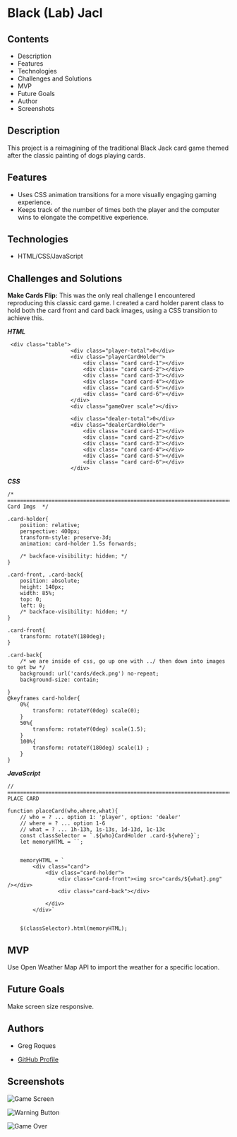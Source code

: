 # Black (Lab) Jacl

## Contents
* Description
* Features
* Technologies
* Challenges and Solutions
* MVP
* Future Goals
* Author
* Screenshots


## Description
This project is a reimagining of the traditional Black Jack card game themed after the classic painting of dogs playing cards.

## Features
* Uses CSS animation transitions for a more visually engaging gaming experience.
* Keeps track of the number of times both the player and the computer wins to elongate the competitive experience.


## Technologies
* HTML/CSS/JavaScript

## Challenges and Solutions
**Make Cards Flip:** This was the only real challenge I encountered reproducing this classic card game. I created a card holder parent class to hold both the card front and card back images, using a CSS transition to achieve this.

***HTML***
```
 <div class="table">
                    <div class="player-total">0</div>
                    <div class="playerCardHolder">
                        <div class= "card card-1"></div>
                        <div class= "card card-2"></div>
                        <div class= "card card-3"></div>
                        <div class= "card card-4"></div>
                        <div class= "card card-5"></div>
                        <div class= "card card-6"></div>
                    </div>
                    <div class="gameOver scale"></div>
                    
                    <div class="dealer-total">0</div>
                    <div class="dealerCardHolder">
                        <div class= "card card-1"></div>
                        <div class= "card card-2"></div>
                        <div class= "card card-3"></div>
                        <div class= "card card-4"></div>
                        <div class= "card card-5"></div>
                        <div class= "card card-6"></div>
                    </div>
```
***CSS***
```
/* ======================================================================================== Card Imgs  */

.card-holder{
	position: relative;    
    perspective: 400px;
    transform-style: preserve-3d; 
    animation: card-holder 1.5s forwards;
    
    /* backface-visibility: hidden; */
}

.card-front, .card-back{
    position: absolute;
    height: 140px;
	width: 85%;
	top: 0;
    left: 0;
    /* backface-visibility: hidden; */
}

.card-front{
    transform: rotateY(180deg);
}

.card-back{
	/* we are inside of css, go up one with ../ then down into images to get bw */
    background: url('cards/deck.png') no-repeat;
    background-size: contain;
  
}
@keyframes card-holder{
    0%{
        transform: rotateY(0deg) scale(0);
    }
    50%{
        transform: rotateY(0deg) scale(1.5);
    }
    100%{
        transform: rotateY(180deg) scale(1) ;
    }
}
```
***JavaScript***
```
// ======================================================================== PLACE CARD

function placeCard(who,where,what){
    // who = ? ... option 1: 'player', option: 'dealer'
    // where = ? ... option 1-6
    // what = ? ... 1h-13h, 1s-13s, 1d-13d, 1c-13c 
    const classSelector = `.${who}CardHolder .card-${where}`;
    let memoryHTML = ``;


    memoryHTML = `
        <div class="card">
            <div class="card-holder">
                <div class="card-front"><img src="cards/${what}.png" /></div>
                <div class="card-back"></div>
                
            </div>
        </div>`


    $(classSelector).html(memoryHTML);
```

## MVP
Use Open Weather Map API to import the weather for a specific location.


## Future Goals
Make screen size responsive.

## Authors
* Greg Roques
 - [GitHub Profile](https://github.com/GregRoques)


## Screenshots
![Game Screen](ReadMeImages/1.png)

![Warning Button](ReadMeImages/2.png)

![Game Over](ReadMeImages/3.png)

